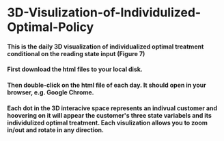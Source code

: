 # 3D-Visulization-of-Individulized-Optimal-Policy

#### This is the daily 3D visualization of individualized optimal treatment conditional on the reading state input (Figure 7)

#### First download the html files to your local disk.

#### Then double-click on the html file of each day. It should open in your browser, e.g. Google Chrome.

#### Each dot in the 3D interacive space represents an indivual customer and hoovering on it will appear the customer's three state variabels and its individulized optimal treatment. Each visulization allows you to zoom in/out and rotate in any direction.
